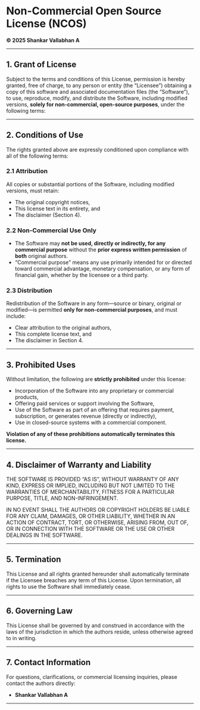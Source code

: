 # Non-Commercial Open Source License (NCOS)

**© 2025 Shankar Vallabhan A**

---

## 1. Grant of License

Subject to the terms and conditions of this License, permission is hereby granted, free of charge, to any person or entity (the “Licensee”) obtaining a copy of this software and associated documentation files (the “Software”), to use, reproduce, modify, and distribute the Software, including modified versions, **solely for non-commercial, open-source purposes**, under the following terms:

---

## 2. Conditions of Use

The rights granted above are expressly conditioned upon compliance with all of the following terms:

### 2.1 Attribution

All copies or substantial portions of the Software, including modified versions, must retain:

- The original copyright notices,
- This license text in its entirety, and
- The disclaimer (Section 4).

### 2.2 Non-Commercial Use Only

- The Software may **not be used, directly or indirectly, for any commercial purpose** without the **prior express written permission** of **both** original authors.
- “Commercial purpose” means any use primarily intended for or directed toward commercial advantage, monetary compensation, or any form of financial gain, whether by the licensee or a third party.

### 2.3 Distribution

Redistribution of the Software in any form—source or binary, original or modified—is permitted **only for non-commercial purposes**, and must include:

- Clear attribution to the original authors,
- This complete license text, and
- The disclaimer in Section 4.

---

## 3. Prohibited Uses

Without limitation, the following are **strictly prohibited** under this license:

- Incorporation of the Software into any proprietary or commercial products,
- Offering paid services or support involving the Software,
- Use of the Software as part of an offering that requires payment, subscription, or generates revenue (directly or indirectly),
- Use in closed-source systems with a commercial component.

**Violation of any of these prohibitions automatically terminates this license.**

---

## 4. Disclaimer of Warranty and Liability

THE SOFTWARE IS PROVIDED “AS IS”, WITHOUT WARRANTY OF ANY KIND, EXPRESS OR IMPLIED, INCLUDING BUT NOT LIMITED TO THE WARRANTIES OF MERCHANTABILITY, FITNESS FOR A PARTICULAR PURPOSE, TITLE, AND NON-INFRINGEMENT.

IN NO EVENT SHALL THE AUTHORS OR COPYRIGHT HOLDERS BE LIABLE FOR ANY CLAIM, DAMAGES, OR OTHER LIABILITY, WHETHER IN AN ACTION OF CONTRACT, TORT, OR OTHERWISE, ARISING FROM, OUT OF, OR IN CONNECTION WITH THE SOFTWARE OR THE USE OR OTHER DEALINGS IN THE SOFTWARE.

---

## 5. Termination

This License and all rights granted hereunder shall automatically terminate if the Licensee breaches any term of this License. Upon termination, all rights to use the Software shall immediately cease.

---

## 6. Governing Law

This License shall be governed by and construed in accordance with the laws of the jurisdiction in which the authors reside, unless otherwise agreed to in writing.

---

## 7. Contact Information

For questions, clarifications, or commercial licensing inquiries, please contact the authors directly:

- **Shankar Vallabhan A**

---